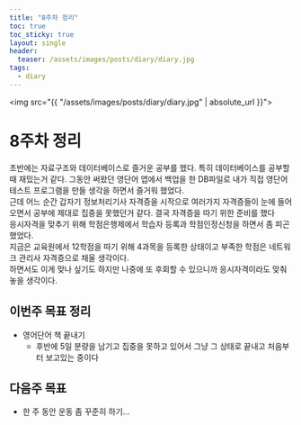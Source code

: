 ```yaml
---
title: "8주차 정리"
toc: true
toc_sticky: true
layout: single
header:
  teaser: /assets/images/posts/diary/diary.jpg
tags:
  - diary 
---
```


<img src="{{ "/assets/images/posts/diary/diary.jpg" | absolute_url }}">
# 8주차 정리
초반에는 자료구조와 데이터베이스로 즐거운 공부를 헸다. 특히 데이터베이스를 공부할 때 재밌는거 같다. 그동안 써왔던 영단어 앱에서 백업을 한 DB파일로 내가 직접 영단어 테스트 프로그램을 만들 생각을 하면서 즐거워 했었다. <br>
근데 어느 순간 갑자기 정보처리기사 자격증을 시작으로 여러가지 자격증들이 눈에 들어오면서 공부에 제대로 집중을 못했던거 같다. 결국 자격증을 따기 위한 준비를 했다<br>
응시자격을 맞추기 위해 학점은행제에서 학습자 등록과 학점인정신청을 하면서 좀 피곤했었다. <br>
지금은 교육원에서 12학점을 따기 위해 4과목을 등록한 상태이고 부족한 학점은 네트워크 관리사 자격증으로 채울 생각이다. <br>
하면서도 이게 맞나 싶기도 하지만 나중에 또 후회할 수 있으니까 응시자격이라도 맞춰놓을 생각이다.

## 이번주 목표 정리
- 영어단어 책 끝내기
	- 후반에 5일 분량을 남기고 집중을 못하고 있어서 그냥 그 상태로 끝내고 처음부터 보고있는 중이다
## 다음주 목표
- 한 주 동안 운동 좀 꾸준히 하기...
